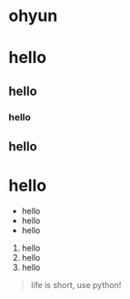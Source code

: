 # ohyun
# hello
## hello
### hello
## hello
# hello

* hello
* hello
* hello

1. hello
2. hello
3. hello

> life is short, use python!
